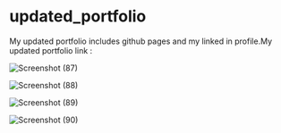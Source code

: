 # updated_portfolio


My updated portfolio includes github pages and my linked in profile.My updated portfolio link :



![Screenshot (87)](https://user-images.githubusercontent.com/101385521/180585832-3c5fb00f-259e-4f0a-a154-d26552212139.png)

![Screenshot (88)](https://user-images.githubusercontent.com/101385521/180585876-eac805bb-53a4-4300-a66c-19acebbf1c11.png)


![Screenshot (89)](https://user-images.githubusercontent.com/101385521/180585912-233ee9e5-9ac1-4cd5-81c8-6d96a27f62d5.png)

![Screenshot (90)](https://user-images.githubusercontent.com/101385521/180585960-5f538dc8-6ab3-43ab-8f9f-64151c188148.png)




